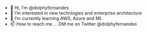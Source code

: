 - 👋 Hi, I’m @dolphyfernandes
- 👀 I’m interested in new technlogies and enterprise architecture
- 🌱 I’m currently learning AWS, Azure and ML
- 📫 How to reach me ... DM me on Twitter @dolphyfernandes

<!---
dolphyfernandes/dolphyfernandes is a ✨ special ✨ repository because its `README.md` (this file) appears on your GitHub profile.
You can click the Preview link to take a look at your changes.
--->

